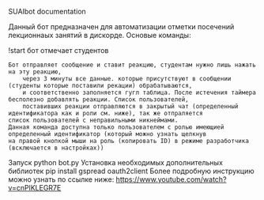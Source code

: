 SUAIbot documentation

Данный бот предназначен для автоматизации отметки посечений лекционнаых занятий в дискорде.
Основые команды:

!start бот отмечает студентов
	
	Бот отправляет сообщение и ставит реакцию, студентам нужно лишь нажать на эту реакцию, 
        через 3 минуты все данные. которые присутствуют в сообщении (студенты которые поставили рекации) обрабатываются, 
        и соответственно заполняется гугл таблица. После истечения таймера бесполезно добавлять реакции. Список пользователей, 
        поставивших реакции отправляются в закрытый чат (определенный идентификатора как и роли см. ниже), так же отпраляется 
	список пользователей с неправильными никнеймами. 
	Данная команда доступна только пользователем с ролью имеющией определенный идентификатор (который можно узнать щелкнув
	на правой кнопкой мыши на роль (копировать ID) в режиме разработчика (всключается в настройках))
Запуск 
python bot.py
Установка необходимых дополнительных библиотек
pip install gspread oauth2client
Более подробную инструкцию можно узнать по ссылке ниже: 
https://www.youtube.com/watch?v=cnPlKLEGR7E
